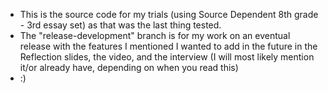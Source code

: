 - This is the source code for my trials (using Source Dependent 8th grade - 3rd essay set) as that was the last thing tested.
- The "release-development" branch is for my work on an eventual release with the features I mentioned I wanted to add in the future in the Reflection slides, the video, and the interview (I will most likely mention it/or already have, depending on when you read this)
- :)
